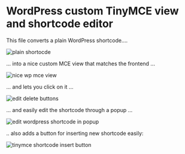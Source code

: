 WordPress custom TinyMCE view and shortcode editor
=======================================

This file converts a plain WordPress shortcode....

![plain shortocde](http://i.imgur.com/cFs5lJv.png)

... into a nice custom MCE view that matches the frontend ...

![nice wp mce view](http://i.imgur.com/XxVUdba.png)

... and lets you click on it ...

![edit delete buttons](http://i.imgur.com/eP3Ed46.png)

... and easily edit the shortcode through a popup ...

![edit wordpress shortcode in popup](http://i.imgur.com/Q0pnFN2.png)

.. also adds a button for inserting new shortcode easily:

![tinymce shortcode insert button](http://i.imgur.com/Qv0bO1h.png)

